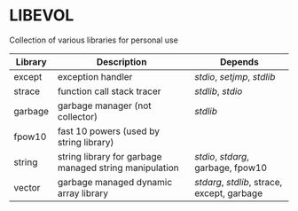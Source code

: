 # LIBEVOL

Collection of various libraries for personal use



| Library | Description                              | Depends                                  |
| ------- | ---------------------------------------- | ---------------------------------------- |
| except  | exception handler                        | _stdio_, _setjmp_, _stdlib_              |
| strace  | function call stack tracer               | _stdlib_, _stdio_                        |
| garbage | garbage manager (not collector)          | _stdlib_                                 |
| fpow10  | fast 10 powers (used by string library)  |                                          |
| string  | string library for garbage managed string manipulation | _stdio_, _stdarg_, garbage, fpow10       |
| vector  | garbage managed dynamic array library    | _stdarg_, _stdlib_, strace, except, garbage |

